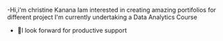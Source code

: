 -Hi,i'm christine Kanana 
Iam interested in creating amazing portifolios for different project
I'm currently undertaking a Data Analytics Course
- 🌱I look forward for productive support 

<!---
Kananachris/Kananachris is a ✨ special ✨ repository because its am full of passion for data analytics.README.md` (this file) 
--->
